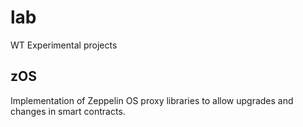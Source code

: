 # lab

WT Experimental projects

## zOS

Implementation of Zeppelin OS proxy libraries to allow upgrades and changes in smart contracts.
